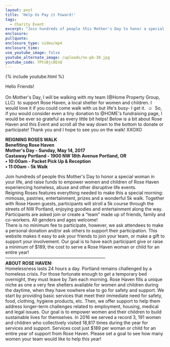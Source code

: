 ```yaml
---
layout: post
title: 'Help Us Pay it Foward!'
tags:
  - Charity Event
excerpt: "Join hundreds of people this Mother's Day to honor a special woman in your life, and raise funds to empower women and children of Rose Haven experiencing homeless, abuse and other disruptive life events."
enclosure:
pullquote:
enclosure_type: video/mp4
enclosure_time:
use_youtube_image: false
youtube_alternate_image: /uploads/no-pb-38.jpg
youtube_code: 7PtvBjc8EnQ
---
```



{% include youtube.html %}

Hello Friends!
<br>
<br>On Mother's Day, I will be walking with my team (@Home Property Group, LLC)  to support Rose Haven, a local shelter for women and children. I would love it if you could come walk with us but life's busy- I get it.  ☺  So, if you would consider even a tiny donation to @HOME's fundraising page, I would be ever so grateful as every little bit helps! Below is a bit about Rose Haven and this Event and scroll all the way down to the bottom to donate or participate! Thank you and I hope to see you on the walk! XXOXO

**REIGNING ROSES WALK
<br>Benefiting Rose Haven
<br>Mother's Day - Sunday, May 14, 2017
<br>Castaway Portland - 1900 NW 18th Avenue Portland, OR
<br>• 10:00am - Packet Pick Up & Reception
<br>• 11:00am - 5k Walk**

Join hundreds of people this Mother's Day to honor a special woman in your life, and raise funds to empower women and children of Rose Haven experiencing homeless, abuse and other disruptive life events.
<br>Reigning Roses features everything needed to make this a special morning: mimosas, pastries, entertainment, prizes and a wonderful 5k walk. Together with Rose Haven guests, participants will stroll a 5k course through the streets of NW Portland, enjoying goodies and entertainment along the way. Participants are asked join or create a “team” made up of friends, family and co-workers. All genders and ages welcome!
<br>There is no minimum fee to participate, however, we ask attendees to make a personal donation and/or ask others to support their participation. This website makes it easy to ask your friends to join your team, or make a gift to support your involvement. Our goal is to have each participant give or raise a minimum of $189, the cost to serve a Rose Haven woman or child for an entire year!
<br>——————————————————————–
<br>**ABOUT ROSE HAVEN:**
<br>Homelessness lasts 24 hours a day. Portland remains challenged by a homeless crisis. For those fortunate enough to get a temporary bed overnight, they must leave by 7am each morning. Rose Haven fills a unique niche as one a very few shelters available for women and children during the daytime, when they have nowhere else to go for safety and support. We start by providing basic services that meet their immediate need for safety, food, clothing, hygiene products, etc. Then, we offer support to help them address longer-term challenges related to employment, housing, medical and legal issues. Our goal is to empower women and their children to build sustainable lives for themselves. In 2016 we served a record 3, 191 women and children who collectively visited 18,817 times during the year for services and support. Services cost just $189 per woman or child for an entire year of support from Rose Haven. Please set a goal to see how many women your team would like to help this year!
